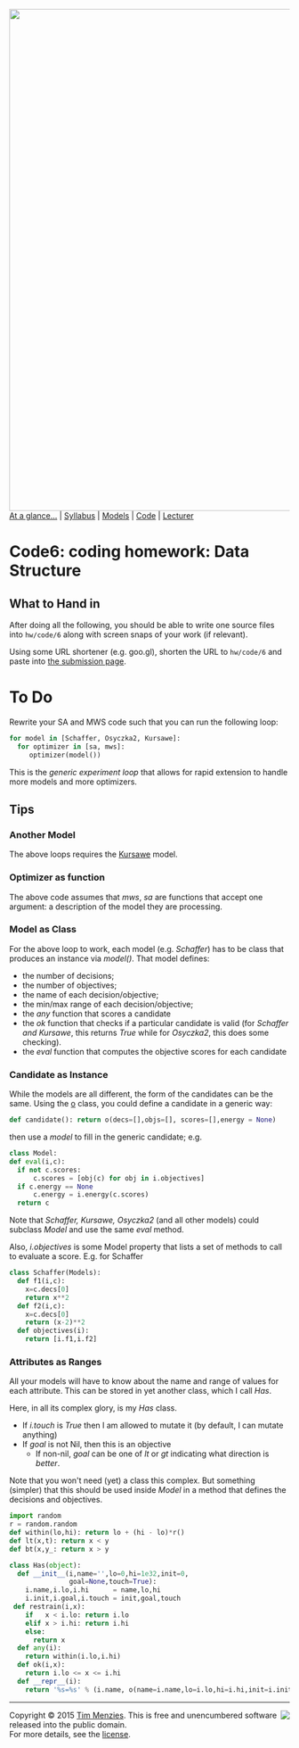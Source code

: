 [<img width=900 src="https://raw.githubusercontent.com/txt/mase/master/img/banner1.png">](https://github.com/txt/mase/blob/master/README.md)   
[At a glance...](https://github.com/txt/mase/blob/master/OVERVIEW.md) |
[Syllabus](https://github.com/txt/mase/blob/master/SYLLABUS.md) |
[Models](https://github.com/txt/mase/blob/master/MODELS.md) |
[Code](https://github.com/txt/mase/tree/master/src) |
[Lecturer](http://menzies.us) 


# Code6: coding homework:  Data Structure

## What to Hand in

After doing all the following, you should 
be able to write one source files into  `hw/code/6` along with
screen snaps of your work (if relevant).

Using some URL shortener (e.g. goo.gl), shorten the URL to `hw/code/6`
and paste into [the submission page](https://goo.gl/lZEmEm).


# To Do

Rewrite your SA and MWS code such that you can run the following loop:

```python
for model in [Schaffer, Osyczka2, Kursawe]:
  for optimizer in [sa, mws]:
     optimizer(model())
```

This is the _generic experiment loop_ that allows for rapid extension to handle more models and more optimizers.

## Tips

### Another Model

The above loops requires the  [Kursawe](models/moeaProblems.pdf) model.

### Optimizer as function

The above code assumes that _mws_, _sa_ are functions that accept one argument: a description of the model they are processing.

### Model as Class

For the above loop to work, each model (e.g. _Schaffer_) has to be class that produces an instance via _model()_.
That model defines:

+ the number of decisions;
+ the number of objectives;
+ the name of each decision/objective;
+ the min/max range of each decision/objective;
+ the _any_ function that scores a candidate
+ the _ok_ function that checks if a particular candidate is valid (for _Schaffer and Kursawe_, this returns _True_ while
for _Osyczka2_, this does some checking).
+ the _eval_ function that computes the objective scores for each candidate

### Candidate as Instance

While the models are all different, the form of the candidates can be the same. Using the [o](https://github.com/txt/mase/blob/master/src/abstract.py#L246-L261) class, you could define a candidate in a generic way:

```python
def candidate(): return o(decs=[],objs=[], scores=[],energy = None)
```

then use a _model_ to fill in the generic candidate; e.g.

```python
class Model:
def eval(i,c):
  if not c.scores:
      c.scores = [obj(c) for obj in i.objectives] 
  if c.energy == None
      c.energy = i.energy(c.scores)
  return c
```

Note that _Schaffer, Kursawe, Osyczka2_ (and all other models) could subclass _Model_ and use the same _eval_ method.

Also, _i.objectives_ is some Model property that lists a set of methods to call to evaluate a score. E.g. for Schaffer

```python
class Schaffer(Models):
  def f1(i,c):
    x=c.decs[0]
    return x**2
  def f2(i,c):
	x=c.decs[0]
	return (x-2)**2
  def objectives(i):
    return [i.f1,i.f2] 
```
			 
### Attributes as Ranges

All your models will have to know about the name and range of values for each attribute. This can be stored in yet another
class, which I call _Has_.

Here, in all its complex glory, is my _Has_ class.

+ If _i.touch_ is _True_ then I am allowed to mutate it (by default, I can mutate anything)
+ If _goal_ is not Nil, then this is an objective
   + If non-nil, _goal_ can be one of _lt_ or _gt_ indicating what direction is _better_.

Note that you won't need (yet) a class this complex. But something (simpler) that this should be used inside _Model_ in
a method that defines the decisions and objectives.


```python
import random
r = random.random
def within(lo,hi): return lo + (hi - lo)*r()
def lt(x,t): return x < y
def bt(x,y_: return x > y

class Has(object):
  def __init__(i,name='',lo=0,hi=1e32,init=0,
               goal=None,touch=True):
    i.name,i.lo,i.hi      = name,lo,hi
    i.init,i.goal,i.touch = init,goal,touch
 def restrain(i,x):
    if   x < i.lo: return i.lo
    elif x > i.hi: return i.hi
    else:
      return x
  def any(i):
    return within(i.lo,i.hi)
  def ok(i,x):
    return i.lo <= x <= i.hi
  def __repr__(i):
    return '%s=%s' % (i.name, o(name=i.name,lo=i.lo,hi=i.hi,init=i.init,goal=i.goal,touch=i.touch))
```



_________

<img align=right src="https://raw.githubusercontent.com/txt/mase/master/img/pd-icon.png">Copyright © 2015 [Tim Menzies](http://menzies.us).
This is free and unencumbered software released into the public domain.   
For more details, see the [license](https://github.com/txt/mase/blob/master/LICENSE.md).

